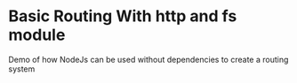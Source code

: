 # Basic Routing With http and fs module

Demo of how NodeJs can be used without dependencies to create a routing system